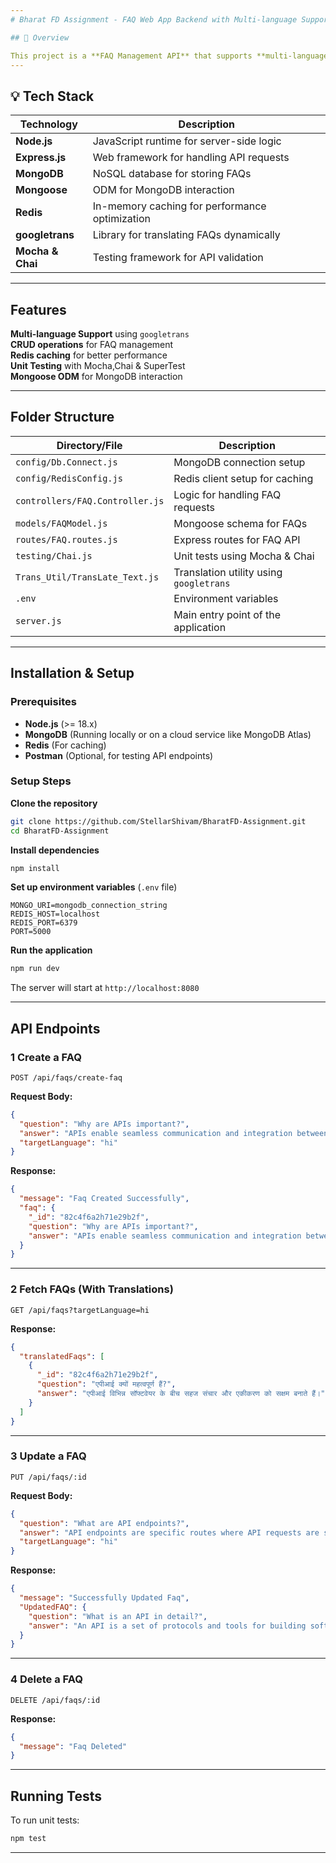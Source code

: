 ```yaml
---
# Bharat FD Assignment - FAQ Web App Backend with Multi-language Support

## 📌 Overview

This project is a **FAQ Management API** that supports **multi-language translations** using `googletrans`. It allows users to **create, read, update, and delete FAQs**, while providing real-time translations in different languages. The system uses **Redis caching** for optimized performance.
---
```


## 💡 Tech Stack

| Technology       | Description                                    |
| ---------------- | ---------------------------------------------- |
| **Node.js**      | JavaScript runtime for server-side logic       |
| **Express.js**   | Web framework for handling API requests        |
| **MongoDB**      | NoSQL database for storing FAQs                |
| **Mongoose**     | ODM for MongoDB interaction                    |
| **Redis**        | In-memory caching for performance optimization |
| **googletrans**  | Library for translating FAQs dynamically       |
| **Mocha & Chai** | Testing framework for API validation           |

---

## Features

**Multi-language Support** using `googletrans`  
 **CRUD operations** for FAQ management  
 **Redis caching** for better performance  
 **Unit Testing** with Mocha,Chai & SuperTest  
 **Mongoose ODM** for MongoDB interaction

---

## Folder Structure

| Directory/File                  | Description                             |
| ------------------------------- | --------------------------------------- |
| `config/Db.Connect.js`          | MongoDB connection setup                |
| `config/RedisConfig.js`         | Redis client setup for caching          |
| `controllers/FAQ.Controller.js` | Logic for handling FAQ requests         |
| `models/FAQModel.js`            | Mongoose schema for FAQs                |
| `routes/FAQ.routes.js`          | Express routes for FAQ API              |
| `testing/Chai.js`               | Unit tests using Mocha & Chai           |
| `Trans_Util/TransLate_Text.js`  | Translation utility using `googletrans` |
| `.env`                          | Environment variables                   |
| `server.js`                     | Main entry point of the application     |

---

## Installation & Setup

### Prerequisites

- **Node.js** (>= 18.x)
- **MongoDB** (Running locally or on a cloud service like MongoDB Atlas)
- **Redis** (For caching)
- **Postman** (Optional, for testing API endpoints)

### Setup Steps

**Clone the repository**

```sh
git clone https://github.com/StellarShivam/BharatFD-Assignment.git
cd BharatFD-Assignment
```

**Install dependencies**

```sh
npm install
```

**Set up environment variables** (`.env` file)

```
MONGO_URI=mongodb_connection_string
REDIS_HOST=localhost
REDIS_PORT=6379
PORT=5000
```

**Run the application**

```sh
npm run dev
```

The server will start at `http://localhost:8080`

---

## API Endpoints

### 1 **Create a FAQ**

```http
POST /api/faqs/create-faq
```

**Request Body:**

```json
{
  "question": "Why are APIs important?",
  "answer": "APIs enable seamless communication and integration between different software.",
  "targetLanguage": "hi"
}
```

**Response:**

```json
{
  "message": "Faq Created Successfully",
  "faq": {
    "_id": "82c4f6a2h71e29b2f",
    "question": "Why are APIs important?",
    "answer": "APIs enable seamless communication and integration between different software."
  }
}
```

---

### 2️ **Fetch FAQs (With Translations)**

```http
GET /api/faqs?targetLanguage=hi
```

**Response:**

```json
{
  "translatedFaqs": [
    {
      "_id": "82c4f6a2h71e29b2f",
      "question": "एपीआई क्यों महत्वपूर्ण हैं?",
      "answer": "एपीआई विभिन्न सॉफ्टवेयर के बीच सहज संचार और एकीकरण को सक्षम बनाते हैं।"
    }
  ]
}
```

---

### 3️ **Update a FAQ**

```http
PUT /api/faqs/:id
```

**Request Body:**

```json
{
  "question": "What are API endpoints?",
  "answer": "API endpoints are specific routes where API requests are sent and responses are received.",
  "targetLanguage": "hi"
}
```

**Response:**

```json
{
  "message": "Successfully Updated Faq",
  "UpdatedFAQ": {
    "question": "What is an API in detail?",
    "answer": "An API is a set of protocols and tools for building software applications."
  }
}
```

---

### 4️ **Delete a FAQ**

```http
DELETE /api/faqs/:id
```

**Response:**

```json
{
  "message": "Faq Deleted"
}
```

---

## Running Tests

To run unit tests:

```sh
npm test
```

---
